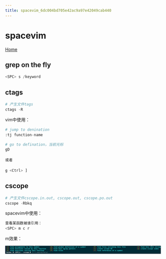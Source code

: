 ```yaml
---
title: spacevim_6dc004bd705e42ac9a97e42049cab440
---
```


# spacevim

[Home](https://spacevim.org/)

## grep on the fly

```python
<SPC> s /keyword
```

## ctags

```python
# 产生文件tags
ctags -R
```

vim中使用：

```python
# jump to denination
:tj function-name
```

```python
# go to defination，当前光标
gD

或者

g <Ctrl> ]
```

## cscope

```python
# 产生文件cscope.in.out, cscope.out, cscope.po.out
cscope -Rbkq
```

spacevim中使用：

```python
查看某函数被谁引用：
<SPC> m c r
```

<SPC> m效果：

![2022-05-02_11-20-34](spacevim%206dc004bd705e42ac9a97e42049cab440/2022-05-02_11-20-34.png)